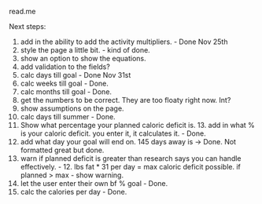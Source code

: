 read.me

Next steps:

1. add in the ability to add the activity multipliers. - Done Nov 25th
2. style the page a little bit. - kind of done. 
3. show an option to show the equations.
4. add validation to the fields? 
5. calc days till goal - Done Nov 31st
6. calc weeks till goal - Done.
7. calc months till goal - Done. 
8. get the numbers to be correct. They are too floaty right now. Int? 
9. show assumptions on the page. 
10. calc days till summer - Done. 
11. Show what percentage your planned caloric deficit is. 13. add in what % is your caloric deficit. you enter it, it calculates it. - Done.
12. add what day your goal will end on. 145 days away is -> Done. Not formatted great but done.
13. warn if planned deficit is greater than research says you can handle effectively. - 12. lbs fat * 31 per day = max caloric deficit possible. if planned > max - show warning. 
14. let the user enter their own bf % goal - Done. 
15. calc the calories per day - Done. 




